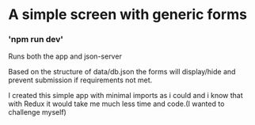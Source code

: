 # A simple screen with generic forms

### 'npm run dev'

Runs both the app and json-server

Based on the structure of data/db.json the forms will display/hide and prevent submission if requirements not met.

I created this simple app with minimal imports as i could and i know that with Redux
it would take me much less time and code.(I wanted to challenge myself)
